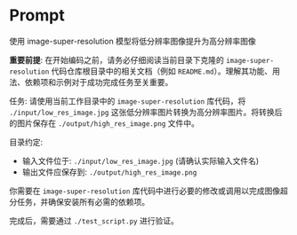 # Prompt

使用 image-super-resolution 模型将低分辨率图像提升为高分辨率图像

**重要前提**: 在开始编码之前，请务必仔细阅读当前目录下克隆的 `image-super-resolution` 代码仓库根目录中的相关文档（例如 `README.md`）。理解其功能、用法、依赖项和示例对于成功完成任务至关重要。

任务: 请使用当前工作目录中的 `image-super-resolution` 库代码，将 `./input/low_res_image.jpg` 这张低分辨率图片转换为高分辨率图片。将转换后的图片保存在 `./output/high_res_image.png` 文件中。

目录约定:
- 输入文件位于: `./input/low_res_image.jpg` (请确认实际输入文件名)
- 输出文件应保存到: `./output/high_res_image.png`

你需要在 `image-super-resolution` 库代码中进行必要的修改或调用以完成图像超分任务，并确保安装所有必需的依赖项。

完成后，需要通过 `./test_script.py` 进行验证。 